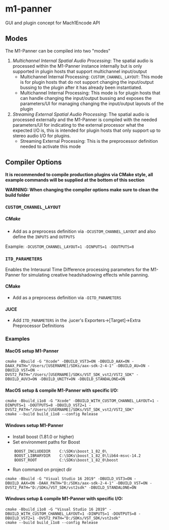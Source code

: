 # m1-panner
GUI and plugin concept for Mach1Encode API

## Modes
The M1-Panner can be compiled into two "modes"
 1. *Multichannel Internal Spatial Audio Processing*: The spatial audio is processed within the M1-Panner instance internally but is only supported in plugin hosts that support multichannel input/output
 	- Multichannel Internal Processing: `CUSTOM_CHANNEL_LAYOUT`: This mode is for plugin hosts that do not support changing the input/output bussing to the plugin after it has already been instantiated.
 	- Multichannel Internal Processing: This mode is for plugin hosts that can handle changing the input/output bussing and exposes the parameters/UI for managing changing the input/output layouts of the plugin
 2. *Streaming External Spatial Audio Processing*: The spatial audio is processed externally and the M1-Panner is compiled with the needed parameters/UI for indicating to the external processor what the expected I/O is, this is intended for plugin hosts that only support up to stereo audio I/O for plugins.
 	- Streaming External Processing: This is the preprocessor definition needed to activate this mode

## Compiler Options

**It is recommended to compile production plugins via CMake style, all example commands will be supplied at the bottom of this section**

**WARNING: When changing the compiler options make sure to clean the build folder**

### `CUSTOM_CHANNEL_LAYOUT`

##### CMake
- Add as a preprocess definition via `-DCUSTOM_CHANNEL_LAYOUT` and also define the `INPUTS` and `OUTPUTS`

Example:
`-DCUSTOM_CHANNEL_LAYOUT=1 -DINPUTS=1 -DOUTPUTS=8`

### `ITD_PARAMETERS`
Enables the Interaural Time Difference processing parameters for the M1-Panner for simulating creative headshadowing effects while panning.

#### CMake
- Add as a preprocess definition via `-DITD_PARAMETERS`

#### JUCE
- Add `ITD_PARAMETERS` in the .jucer's Exporters->[Target]->Extra Preprocessor Definitions

### Examples

#### MacOS setup M1-Panner
```
cmake -Bbuild -G "Xcode" -DBUILD_VST3=ON -DBUILD_AAX=ON -DAAX_PATH="/Users/[USERNAME]/SDKs/aax-sdk-2-4-1" -DBUILD_AU=ON -DBUILD_VST=ON -DVST2_PATH="/Users/[USERNAME]/SDKs/VST_SDK_vst2/VST2_SDK" -DBUILD_AUV3=ON -DBUILD_UNITY=ON -DBUILD_STANDALONE=ON
```

#### MacOS setup & compile M1-Panner with specific I/O:
```
cmake -Bbuild_i1o8 -G "Xcode" -DBUILD_WITH_CUSTOM_CHANNEL_LAYOUT=1 -DINPUTS=1 -DOUTPUTS=8 -DBUILD_VST2=1 -DVST2_PATH="/Users/[USERNAME]/SDKs/VST_SDK_vst2/VST2_SDK"
cmake --build build_i1o8 --config Release
```

#### Windows setup M1-Panner

- Install boost (1.81.0 or higher)
- Set environment paths for Boost
```
    BOOST_INCLUDEDIR    C:\SDKs\boost_1_82_0\
    BOOST_LIBRARYDIR    C:\SDKs\boost_1_82_0\lib64-msvc-14.2
    BOOST_ROOT          C:\SDKs\boost_1_82_0\boost
```
- Run command on project dir
```
cmake -Bbuild -G "Visual Studio 16 2019" -DBUILD_VST3=ON -DBUILD_AAX=ON -DAAX_PATH="D:/SDKs/aax-sdk-2-4-1" -DBUILD_VST=ON -DVST2_PATH="D:/SDKs/VST_SDK/vst2sdk" -DBUILD_STANDALONE=ON
```

#### Windows setup & compile M1-Panner with specific I/O:
```
cmake -Bbuild_i1o8 -G "Visual Studio 16 2019" -DBUILD_WITH_CUSTOM_CHANNEL_LAYOUT=1 -DINPUTS=1 -DOUTPUTS=8 -DBUILD_VST2=1 -DVST2_PATH="D:/SDKs/VST_SDK/vst2sdk"
cmake --build build_i1o8 --config Release
```
